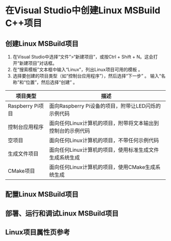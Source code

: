 # 在Visual Studio中创建Linux MSBuild C++项目

## 创建Linux MSBuild项目

1. 在Visual Studio中选择“文件”>“新建项目”，或按Ctrl + Shift + N。这会打开“新建项目”对话框。
2. 在“搜索模板”文本框中输入“Linux”，列出Linux项目可用的模板 。
3. 选择要创建的项目类型（如“控制台应用程序”），然后选择“下一步” 。 输入“名称”和“位置”，然后选择“创建” 。

|项目类型|描述|
|---|---|
|Raspberry Pi项目|面向Raspberry Pi设备的项目，附带让LED闪烁的示例代码|
|控制台应用程序|面向任何Linux计算机的项目，附带将文本输出到控制台的示例代码|
|空项目|面向任何Linux计算机的项目，不带任何示例代码|
|生成文件项目|面向任何Linux计算机的项目，使用标准生成文件生成系统生成|
|CMake项目|面向任何Linux计算机的项目，使用CMake生成系统生成|

## 配置Linux MSBuild项目



## 部署、运行和调试Linux MSBuild项目

## Linux项目属性页参考
